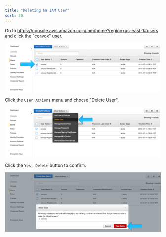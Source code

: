 ```yaml
---
title: "Deleting an IAM User"
sort: 30
---
```

Go to https://console.aws.amazon.com/iam/home?region=us-east-1#users and click the "convox" user.

![](/assets/images/docs/deleting-an-iam-user/check_convox.png)

Click the `User Actions` menu and choose "Delete User".

![](/assets/images/docs/deleting-an-iam-user/delete_user.png)

Click the `Yes, Delete` button to confirm.

![](/assets/images/docs/deleting-an-iam-user/confirm_delete.png)
